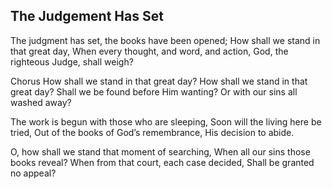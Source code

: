 ## The Judgement Has Set

The judgment has set, the books have been opened;
How shall we stand in that great day,
When every thought, and word, and action,
God, the righteous Judge, shall weigh?

Chorus
How shall we stand in that great day?
How shall we stand in that great day?
Shall we be found before Him wanting?
Or with our sins all washed away?

The work is begun with those who are sleeping,
Soon will the living here be tried,
Out of the books of God’s remembrance,
His decision to abide.

O, how shall we stand that moment of searching,
When all our sins those books reveal?
When from that court, each case decided,
Shall be granted no appeal?